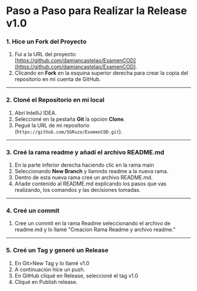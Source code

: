 
# **Paso a Paso para Realizar la Release v1.0**

### **1. Hice un Fork del Proyecto**
1. Fui a la URL del proyecto: [https://github.com/damiancastelao/ExamenCOD](https://github.com/damiancastelao/ExamenCOD).
2. Clicando en **Fork** en la esquina superior derecha para crear la copia del repositorio en mi cuenta de GitHub.

---

### **2. Cloné el Repositorio en mi local**

1. Abrí IntelliJ IDEA.
2. Seleccioné en la pestaña **Git** la opcion **Clone**.
3. Pegué la URL de mi repositorio (`https://github.com/SGRuzo/ExamenCOD.git`).

---

### **3. Creé la rama readme y añadí el archivo README.md**

1. En la parte inferior derecha haciendo clic en la rama main
2. Seleccionando **New Branch** y llamndo readme a la nueva rama.
3. Dentro de esta nueva rama creé un archivo README.md.
4. Añade contenido al README.md explicando los pasos que vas realizando, los comandos y las decisiones tomadas.

---

### **4. Creé un commit**

1. Cree un commit en la rama Readme seleccionando el archivo de readme.md y lo llamé "Creacion Rama Readme y archivo readme."

---

### **5. Creé un Tag y generé un Release**

1. En Git>New Tag y lo llamé v1.0
2. A continuación hice un push.
3. En GitHub cliqué en Release, seleccioné el tag v1.0
4. Cliqué en Publish release.

